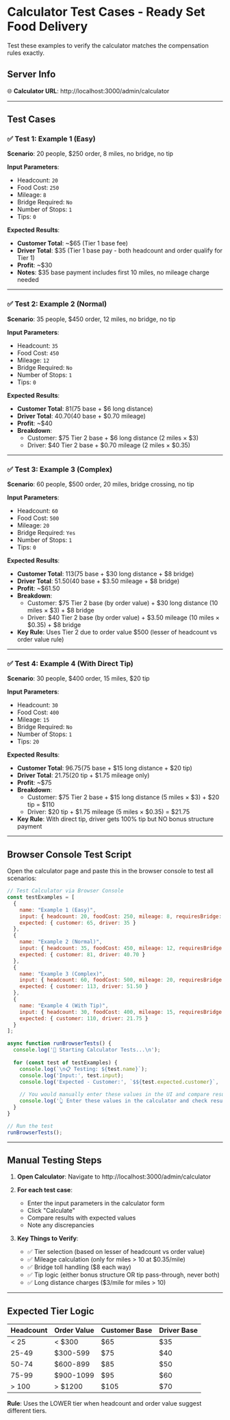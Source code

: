 # Calculator Test Cases - Ready Set Food Delivery

Test these examples to verify the calculator matches the compensation rules exactly.

## Server Info
🌐 **Calculator URL**: http://localhost:3000/admin/calculator

---

## Test Cases

### ✅ Test 1: Example 1 (Easy)
**Scenario**: 20 people, $250 order, 8 miles, no bridge, no tip

**Input Parameters**:
- Headcount: `20`
- Food Cost: `250`
- Mileage: `8`
- Bridge Required: `No`
- Number of Stops: `1`
- Tips: `0`

**Expected Results**:
- **Customer Total**: ~$65 (Tier 1 base fee)
- **Driver Total**: $35 (Tier 1 base pay - both headcount and order qualify for Tier 1)
- **Profit**: ~$30
- **Notes**: $35 base payment includes first 10 miles, no mileage charge needed

---

### ✅ Test 2: Example 2 (Normal)
**Scenario**: 35 people, $450 order, 12 miles, no bridge, no tip

**Input Parameters**:
- Headcount: `35`
- Food Cost: `450`
- Mileage: `12`
- Bridge Required: `No`
- Number of Stops: `1`
- Tips: `0`

**Expected Results**:
- **Customer Total**: $81 ($75 base + $6 long distance)
- **Driver Total**: $40.70 ($40 base + $0.70 mileage)
- **Profit**: ~$40
- **Breakdown**:
  - Customer: $75 Tier 2 base + $6 long distance (2 miles × $3)
  - Driver: $40 Tier 2 base + $0.70 mileage (2 miles × $0.35)

---

### ✅ Test 3: Example 3 (Complex)
**Scenario**: 60 people, $500 order, 20 miles, bridge crossing, no tip

**Input Parameters**:
- Headcount: `60`
- Food Cost: `500`
- Mileage: `20`
- Bridge Required: `Yes`
- Number of Stops: `1`
- Tips: `0`

**Expected Results**:
- **Customer Total**: $113 ($75 base + $30 long distance + $8 bridge)
- **Driver Total**: $51.50 ($40 base + $3.50 mileage + $8 bridge)
- **Profit**: ~$61.50
- **Breakdown**:
  - Customer: $75 Tier 2 base (by order value) + $30 long distance (10 miles × $3) + $8 bridge
  - Driver: $40 Tier 2 base (by order value) + $3.50 mileage (10 miles × $0.35) + $8 bridge
- **Key Rule**: Uses Tier 2 due to order value $500 (lesser of headcount vs order value rule)

---

### ✅ Test 4: Example 4 (With Direct Tip)
**Scenario**: 30 people, $400 order, 15 miles, $20 tip

**Input Parameters**:
- Headcount: `30`
- Food Cost: `400`
- Mileage: `15`
- Bridge Required: `No`
- Number of Stops: `1`
- Tips: `20`

**Expected Results**:
- **Customer Total**: $96.75 ($75 base + $15 long distance + $20 tip)
- **Driver Total**: $21.75 ($20 tip + $1.75 mileage only)
- **Profit**: ~$75
- **Breakdown**:
  - Customer: $75 Tier 2 base + $15 long distance (5 miles × $3) + $20 tip = $110
  - Driver: $20 tip + $1.75 mileage (5 miles × $0.35) = $21.75
- **Key Rule**: With direct tip, driver gets 100% tip but NO bonus structure payment

---

## Browser Console Test Script

Open the calculator page and paste this in the browser console to test all scenarios:

```javascript
// Test Calculator via Browser Console
const testExamples = [
  {
    name: "Example 1 (Easy)",
    input: { headcount: 20, foodCost: 250, mileage: 8, requiresBridge: false, numberOfStops: 1, tips: 0 },
    expected: { customer: 65, driver: 35 }
  },
  {
    name: "Example 2 (Normal)", 
    input: { headcount: 35, foodCost: 450, mileage: 12, requiresBridge: false, numberOfStops: 1, tips: 0 },
    expected: { customer: 81, driver: 40.70 }
  },
  {
    name: "Example 3 (Complex)",
    input: { headcount: 60, foodCost: 500, mileage: 20, requiresBridge: true, numberOfStops: 1, tips: 0 },
    expected: { customer: 113, driver: 51.50 }
  },
  {
    name: "Example 4 (With Tip)",
    input: { headcount: 30, foodCost: 400, mileage: 15, requiresBridge: false, numberOfStops: 1, tips: 20 },
    expected: { customer: 110, driver: 21.75 }
  }
];

async function runBrowserTests() {
  console.log('🧪 Starting Calculator Tests...\n');
  
  for (const test of testExamples) {
    console.log(`\n📋 Testing: ${test.name}`);
    console.log('Input:', test.input);
    console.log('Expected - Customer:', `$${test.expected.customer}`, 'Driver:', `$${test.expected.driver}`);
    
    // You would manually enter these values in the UI and compare results
    console.log('👆 Enter these values in the calculator and check results');
  }
}

// Run the test
runBrowserTests();
```

---

## Manual Testing Steps

1. **Open Calculator**: Navigate to http://localhost:3000/admin/calculator
2. **For each test case**:
   - Enter the input parameters in the calculator form
   - Click "Calculate" 
   - Compare results with expected values
   - Note any discrepancies

3. **Key Things to Verify**:
   - ✅ Tier selection (based on lesser of headcount vs order value)
   - ✅ Mileage calculation (only for miles > 10 at $0.35/mile)
   - ✅ Bridge toll handling ($8 each way)
   - ✅ Tip logic (either bonus structure OR tip pass-through, never both)
   - ✅ Long distance charges ($3/mile for miles > 10)

---

## Expected Tier Logic

| Headcount | Order Value | Customer Base | Driver Base |
|-----------|-------------|---------------|-------------|
| < 25 | < $300 | $65 | $35 |
| 25-49 | $300-599 | $75 | $40 |
| 50-74 | $600-899 | $85 | $50 |
| 75-99 | $900-1099 | $95 | $60 |
| > 100 | > $1200 | $105 | $70 |

**Rule**: Uses the LOWER tier when headcount and order value suggest different tiers.

